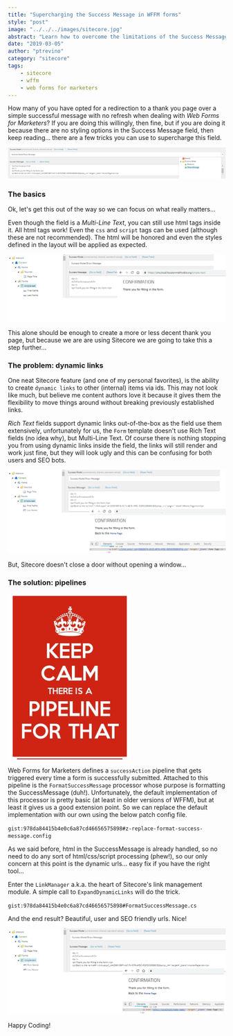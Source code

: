 ```yaml
---
title: "Supercharging the Success Message in WFFM forms"
style: "post"
image: "../../../images/sitecore.jpg"
abstract: "Learn how to overcome the limitations of the Success Message field in WFFM forms with a simple trick"
date: "2019-03-05"
author: "ptrevino"
category: "sitecore"
tags:
    - sitecore
    - wffm
    - web forms for marketers 
---
```


<!-- start:abstract -->

How many of you have opted for a redirection to a thank you page over a simple 
successful message with no refresh when dealing with *Web Forms for Marketers*? 
If you are doing this willingly, then fine, but if you are doing it because there 
are no styling options in the Success Message field, then keep reading... 
there are a few tricks you can use to supercharge this field.  

<!-- end:abstract -->

![Success options](./images/success-options-in-wffm.png)  

### The basics

Ok, let's get this out of the way so we can focus on what really matters...  

Even though the field is a *Multi-Line Text*, you can still use html tags inside it. 
All html tags work! Even the `css` and `script` tags can be used (although these 
are not recommended). The html will be honored and even the styles defined in the 
layout will be applied as expected.    

![Success Message with html](./images/success-message-with-html.png)  

This alone should be enough to create a more or less decent thank you page, but 
because we are are using Sitecore we are going to take this a step further...  

### The problem: dynamic links

One neat Sitecore feature (and one of my personal favorites), is the ability to 
create `dynamic links` to other (internal) items via ids. This may not look like 
much, but believe me content authors love it because it gives them the flexibility 
to move things around without breaking previously established links.  

*Rich Text* fields support dynamic links out-of-the-box as the field use them 
extensively, unfortunately for us, the `Form` template doesn't use Rich Text 
fields (no idea why), but Multi-Line Text. Of course there is nothing stopping 
you from using dynamic links inside the field, the links will still render and 
work just fine, but they will look ugly and this can be confusing for both users 
and SEO bots.   

![Poor dynamic link experience](./images/unresolved-url.png)   

But, Sitecore doesn't close a door without opening a window...   

### The solution: pipelines

![Keep calm, there is a pipeline for that](./images/keep-calm.png)  

Web Forms for Marketers defines a `successAction` pipeline that gets triggered 
every time a form is successfully submitted. Attached to this pipeline is the 
`FormatSuccessMessage` processor whose purpose is formatting the SuccessMessage (duh!). 
Unfortunately, the default implementation of this processor is pretty basic (at least in 
older versions of WFFM), but at least it gives us a good extension point. So we can replace 
the default implementation with our own using the below patch config file.  

`gist:978da84415b4e0c6a87cd46656575898#z-replace-format-success-message.config`

As we said before, html in the SuccessMessage is already handled, so no need to 
do any sort of html/css/script processing (phew!), so our only concern at this 
point is the dynamic urls... easy fix if you have the right tool... 

Enter the `LinkManager` a.k.a. the heart of Sitecore's link management module. 
A simple call to `ExpandDynamicLinks` will do the trick.  

`gist:978da84415b4e0c6a87cd46656575898#FormatSuccessMessage.cs`

And the end result? Beautiful, user and SEO friendly urls. Nice!

![Expanded dynamic links](./images/resolved-url.png)

Happy Coding!  
